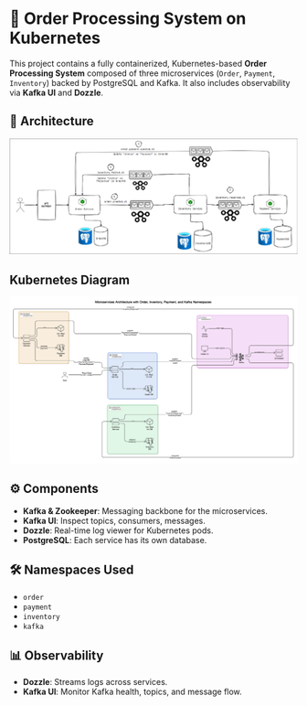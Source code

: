 # 🐘 Order Processing System on Kubernetes

This project contains a fully containerized, Kubernetes-based **Order Processing System** composed of three microservices (`Order`, `Payment`, `Inventory`) backed by PostgreSQL and Kafka. It also includes observability via **Kafka UI** and **Dozzle**.

## 🧱 Architecture

![Diagram](image.png)

## Kubernetes Diagram

![Diagram](diagram.png)

<!-- ![Diagram](diagram-trans.png) -->

## ⚙️ Components

- **Kafka & Zookeeper**: Messaging backbone for the microservices.
- **Kafka UI**: Inspect topics, consumers, messages.
- **Dozzle**: Real-time log viewer for Kubernetes pods.
- **PostgreSQL**: Each service has its own database.

## 🛠️ Namespaces Used

- `order`
- `payment`
- `inventory`
- `kafka`

## 📊 Observability

- **Dozzle**: Streams logs across services.
- **Kafka UI**: Monitor Kafka health, topics, and message flow.

